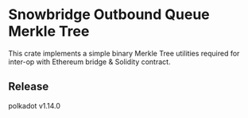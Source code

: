 # Snowbridge Outbound Queue Merkle Tree

This crate implements a simple binary Merkle Tree utilities required for inter-op with Ethereum
bridge & Solidity contract.


## Release

polkadot v1.14.0
